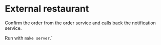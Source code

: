 # External restaurant

Confirm the order from the order service and calls back the notification service.

Run with `make server`.`

